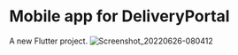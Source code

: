 # Mobile app for DeliveryPortal

A new Flutter project.
![Screenshot_20220626-080412](https://user-images.githubusercontent.com/71852277/175813287-4be130e7-65ad-4582-ba0c-706377a000cf.jpg)

